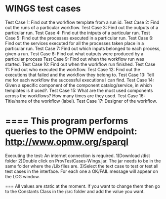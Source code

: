 WINGS test cases
=================
Test Case 1: Find out the workflow template from a run id.
Test Case 2: Find out the runs of a particular workflow.
Test Case 3: Find out the outputs of a particular run.
Test Case 4: Find out the intputs of a particular run.
Test Case 5: Find out the processes executed in a particular run.
Test Case 6: Find out the services executed for all the processes taken place in a particular run.
Test Case 7: Find out which inputs belonged to each process, given a run.
Test Case 8: Find out what outputs were produced by a particular process
Test Case 9: Find out when the workflow run was started.
Test Case 10: Find out when the workflow run finished.
Test Case 11: Find out who executed the workflow.
Test Case 12: Find out the executions that failed and the workflow they belong to.
Test Case 13: Tell me for each workflow the successful executions I can find.
Test Case 14: Given a specific component of the component catalog/service, in which templates is it used?.
Test Case 15: What are the most used components across the workflows? How many times are they used.
Test Case 16: Title/name of the workflow (label).
Test Case 17: Designer of the workflow.

====
This program performs queries to the OPMW endpoint: http://www.opmw.org/sparql
====
Executing the test: An internet connection is required.
1)Download /dist folder
2)Double click on ProvTestCases-Wings.jar. The jar needs to be in the same folder where the /Lib files are.
3)Select the text case to test or test all test cases in the interface. For each one a OK/FAIL message will appear
on the LOG window. 

===
All values are static at the moment. If you want to change them then go to the Constants Class
in the /src folder and add the value you want.


